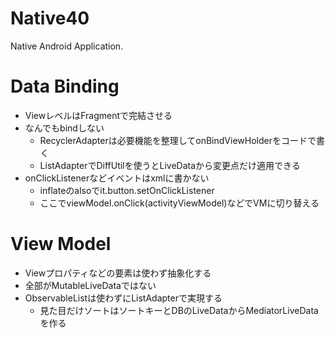 # Native40
Native Android Application.

# Data Binding

- ViewレベルはFragmentで完結させる
- なんでもbindしない
  - RecyclerAdapterは必要機能を整理してonBindViewHolderをコードで書く
  - ListAdapterでDiffUtilを使うとLiveDataから変更点だけ適用できる
- onClickListenerなどイベントはxmlに書かない
  - inflateのalsoでit.button.setOnClickListener
  - ここでviewModel.onClick(activityViewModel)などでVMに切り替える

# View Model

- Viewプロパティなどの要素は使わず抽象化する
- 全部がMutableLiveDataではない
- ObservableListは使わずにListAdapterで実現する
  - 見た目だけソートはソートキーとDBのLiveDataからMediatorLiveDataを作る

